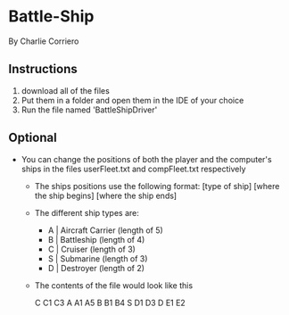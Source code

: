 # Battle-Ship
By Charlie Corriero

## Instructions
1) download all of the files
2) Put them in a folder and open them in the IDE of your choice
3) Run the file named 'BattleShipDriver'

## Optional
- You can change the positions of both the player and the computer's ships in the files userFleet.txt and compFleet.txt respectively
    - The ships positions use the following format:  [type of ship] [where the ship begins] [where the ship ends]
    - The different ship types are:
        - A | Aircraft Carrier (length of 5)
        - B | Battleship (length of 4)
        - C | Cruiser (length of 3)
        - S | Submarine (length of 3)
        - D | Destroyer (length of 2)
     - The contents of the file would look like this

        C C1 C3
        A A1 A5
        B B1 B4
        S D1 D3
        D E1 E2

